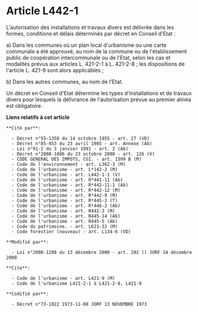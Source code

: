 # Article L442-1

L'autorisation des installations et travaux divers est délivrée dans les formes, conditions et délais déterminés par décret
en Conseil d'Etat :

a) Dans les communes où un plan local d'urbanisme ou une carte communale a été approuvé, au nom de la commune ou de
l'établissement public de coopération intercommunale ou de l'Etat, selon les cas et modalités prévus aux articles L. 421-2-1
à L. 421-2-8 ; les dispositions de l'article L. 421-9 sont alors applicables ;

b) Dans les autres communes, au nom de l'Etat.

Un décret en Conseil d'Etat détermine les types d'installations et de travaux divers pour lesquels la délivrance de
l'autorisation prévue au premier alinéa est obligatoire.

**Liens relatifs à cet article**

	**Cité par**:

	  - Décret n°55-1350 du 14 octobre 1955 - art. 27 (VD)
	  - Décret n°85-453 du 23 avril 1985 - art. Annexe (Ab)
	  - Loi n°91-2 du 3 janvier 1991 - art. 2 (Ab)
	  - Décret n°2008-1086 du 23 octobre 2008 - art. 126 (V)
	  - CODE GENERAL DES IMPOTS, CGI. - art. 1599 B (M)
	  - Code de l'environnement - art. L362-3 (M)
	  - Code de l'urbanisme - art. L*142-2 (M)
	  - Code de l'urbanisme - art. L442-1-1 (V)
	  - Code de l'urbanisme - art. R*441-11 (Ab)
	  - Code de l'urbanisme - art. R*442-11-1 (Ab)
	  - Code de l'urbanisme - art. R*442-12 (M)
	  - Code de l'urbanisme - art. R*442-9 (M)
	  - Code de l'urbanisme - art. R*445-2 (T)
	  - Code de l'urbanisme - art. R*446-2 (Ab)
	  - Code de l'urbanisme - art. R442-3 (M)
	  - Code de l'urbanisme - art. R445-14 (Ab)
	  - Code de l'urbanisme - art. R445-5 (Ab)
	  - Code du patrimoine. - art. L621-32 (M)
	  - Code forestier (nouveau) - art. L134-6 (VD)

	**Modifié par**:

	  - Loi n°2000-1208 du 13 décembre 2000 - art. 202 () JORF 14 décembre 2000

	**Cite**:

	  - Code de l'urbanisme - art. L421-9 (M)
	  - Code de l'urbanisme L421-2-1 à L421-2-8, L421-9

	**Codifié par**:

	  - Décret n°73-1022 1973-11-08 JORF 13 NOVEMBRE 1973
